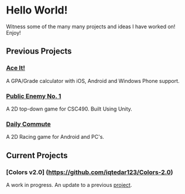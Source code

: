 # Hello World!

Witness some of the many many projects and ideas I have worked on! Enjoy!

## Previous Projects

### [Ace It!](ace_it.md)

A GPA/Grade calculator with iOS, Android and Windows Phone support.

### [Public Enemy No. 1](public_enemy.md)

A 2D top-down game for CSC490. Built Using Unity. 

### [Daily Commute](daily_commute.md)

A 2D Racing game for Android and PC's.

## Current Projects

### [Colors v2.0] (https://github.com/iqtedar123/Colors-2.0)

A work in progress. An update to a previous [project](https://github.com/iqtedar123/Whats-the-color).